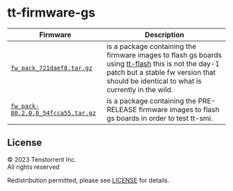 # tt-firmware-gs

| Firmware | Description |
| --- | --- |
| [`fw_pack_721daef8.tar.gz`](fw_pack_721daef8.tar.gz) | is a package containing the firmware images to flash gs boards using [tt-flash](https://github.com/tenstorrent/tt-flash) this is not the day-1 patch but a stable fw version that should be identical to what is currently in the wild. |
| [`fw_pack-80.2.0.0_54fcca55.tar.gz`](fw_pack-80.2.0.0_54fcca55.tar.gz) | is a package containing the PRE-RELEASE firmware images to flash gs boards in order to test tt-smi. |

## License
© 2023 Tenstorrent Inc.<br/>
All rights reserved

Redistribution permitted, please see [LICENSE](LICENSE) for details.
